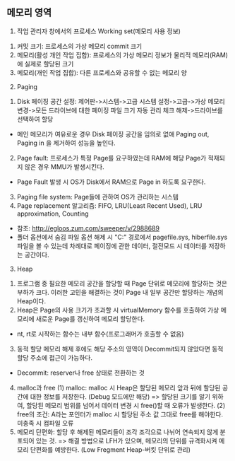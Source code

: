 ## 메모리 영역
1. 작업 관리자 창에서의 프로세스 Working set(메모리 사용 정보)
  1) 커밋 크기: 프로세스의 가상 메모리 commit 크기
  2) 메모리(활성 개인 작업 집합): 프로세스의 가상 메모리 정보가 물리적 메모리(RAM)에 실제로 할당된 크기
  3) 메모리(개인 작업 집합): 다른 프로세스와 공유할 수 없는 메모리 양

2. Paging
  1) Disk 페이징 공간 설정: 제어판->시스템->고급 시스템 설정->고급->가상 메모리 변경->모든 드라이브에 대한 페이징 파일 크기 자동 관리 체크 해제->드라이브를 선택하여 할당
  * 메인 메모리가 여유로운 경우 Disk 페이징 공간을 임의로 없애 Paging out, Paging in 을 제거하여 성능을 높인다.

2) Page fault: 프로세스가 특정 Page를 요구하였는데 RAM에 해당 Page가 적재되지 않은 경우 MMU가 발생시킨다.
* Page Fault 발생 시 OS가 Disk에서 RAM으로 Page in 하도록 요구한다.
3) Paging file system: Page들에 관하여 OS가 관리하는 시스템
4) Page replacement 알고리즘: FIFO, LRU(Least Recent Used), LRU approximation, Counting
* 참조: http://egloos.zum.com/sweeper/v/2988689
* 폴더 옵션에서 숨김 파일 옵션 해제 시 "C:\" 경로에서 pagefile.sys, hiberfile.sys 파일을 볼 수 있는데 차례대로 페이징에 관한 데이터, 절전모드 시 데이터를 저장하는 공간이다.

3. Heap
1) 프로그램 중 필요한 메모리 공간을 할당할 때 Page 단위로 메모리에 할당하는 것은 부하가 크다. 이러한 고민을 해결하는 것이 Page 내 일부 공간만 할당하는 개념의 Heap이다.
2) Heap은 Page의 사용 크기가 초과할 시 virtualMemory 함수를 호출하여 가상 메모리에 새로운 Page를 갱신하여 메모리 할당한다.
* nt, rt로 시작하는 함수는 내부 함수(프로그래머가 호출할 수 없음)
3) 동적 할당 메모리 해제 후에도 해당 주소의 영역이 Decommit되지 않았다면 동적 할당 주소에 접근이 가능하다.
* Decommit: reserver나 free 상태로 전환하는 것
4) malloc과 free
(1) malloc: malloc 시 Heap은 할당된 메모리 앞과 뒤에 할당된 공간에 대한 정보를 저장한다. (Debug 모드에만 해당)
=> 할당된 크기를 알기 위하여, 할당된 메모리 범위를 넘어서 데이터 변경 시 free()할 때 오류가 발생한다.
(2) free의 조건: A라는 포인터가 malloc 시 할당된 주소 값 그대로 free를 해야한다. 미충족 시 컴파일 오류
5) 메모리 단편화: 할당 후 해제된 메모리들이 조각 조각으로 나뉘어 연속되지 않게 분포되어 있는 것.
=> 해결 방법으로 LFH가 있으며, 메모리의 단위를 규격화시켜 메모리 단편화를 예방한다. (Low Fregment Heap-버킷 단위로 관리)
